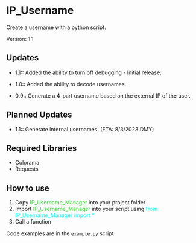 # IP_Username

Create a username with a python script.

Version: 1.1

## Updates

- 1.1:: Added the ability to turn off debugging - Initial release.

- 1.0:: Added the ability to decode usernames.

- 0.9:: Generate a 4-part username based on the external IP of the user.

## Planned Updates

- 1.1:: Generate internal usernames. (ETA: 8/3/2023:DMY)

## Required Libraries

- Colorama
- Requests

## How to use

1. Copy <span style="color:limegreen">IP_Username_Manager</span> into your project folder
2. Import <span style="color:limegreen">IP_Username_Manager</span> into your script using <span style="color:aqua">from IP_Username_Manager import *</span>
3. Call a function

Code examples are in the ```example.py``` script
